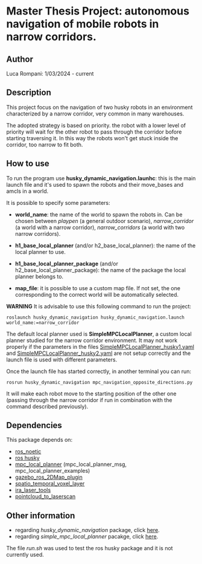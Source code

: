 # Master Thesis Project: autonomous navigation of mobile robots in narrow corridors.

## Author
Luca Rompani: 1/03/2024 - current

## Description

This project focus on the navigation of two husky robots in an environment characterized by a narrow corridor, very common in many warehouses.

The adopted strategy is based on priority. the robot with a lower level of priority will wait for the other robot to pass through the corridor bofore starting traversing it. In this way the robots won't get stuck inside the corridor, too narrow to fit both.

## How to use

To run the program use **husky_dynamic_navigation.launhc**: this is the main launch file and it's used to spawn the robots and their move_bases and amcls in a world.

It is possible to specify some parameters: 

- **world_name**: the name of the world to spawn the robots in. Can be chosen between *playpen* (a general outdoor scenario), *narrow_corridor* (a world with a narrow corridor), *narrow_corridors* (a world with two narrow corridors).

- **h1_base_local_planner** (and/or h2_base_local_planner): the name of the local planner to use.

- **h1_base_local_planner_package** (and/or h2_base_local_planner_package): the name of the package the local planner belongs to.

- **map_file**: it is possible to use a custom map file. If not set, the one corresponding to the correct world will be automatically selected.

**WARNING**
It is advisable to use this following command to run the project:

```roslaunch husky_dynamic_navigation husky_dynamic_navigation.launch world_name:=narrow_corridor```

The default local planner used is **SimpleMPCLocalPlanner**, a custom local planner studied for the narrow corridor environment. It may not work properly if the parameters in the files [SimpleMPCLocalPlanner_husky1.yaml](workspace/src/husky_dynamic_navigation/config/SimpleMPCLocalPlanner_husky1.yaml) and [SimpleMPCLocalPlanner_husky2.yaml](workspace/src/husky_dynamic_navigation/config/SimpleMPCLocalPlanner_husky2.yaml) are not setup correctly and the launch file is used with different parameters.

Once the launch file has started correctly, in another terminal you can run:

```rosrun husky_dynamic_navigation mpc_navigation_opposite_directions.py```

It will make each robot move to the starting position of the other one (passing through the narrow corridor if run in combination with the command described previously).

## Dependencies

This package depends on:

- [ros_noetic](http://wiki.ros.org/noetic)
- [ros husky](http://wiki.ros.org/Robots/Husky)
- [mpc_local_planner](http://wiki.ros.org/mpc_local_planner) (mpc_local_planner_msg, mpc_local_planner_examples)
- [gazebo_ros_2DMap_plugin](https://github.com/marinaKollmitz/gazebo_ros_2Dmap_plugin)
- [spatio_temporal_voxel_layer](http://wiki.ros.org/spatio_temporal_voxel_layer)
- [ira_laser_tools](http://wiki.ros.org/ira_laser_tools)
- [pointcloud_to_laserscan](https://wiki.ros.org/pointcloud_to_laserscan)

## Other information

- regarding *husky_dynamic_navigation* package, click [here](workspace/src/husky_dynamic_navigation/README.md).
- regarding *simple_mpc_local_planner* pacakge, click [here](workspace/src/simple_mpc_local_planner/README.md).

The file *run.sh* was used to test the ros husky package and it is not currently used.